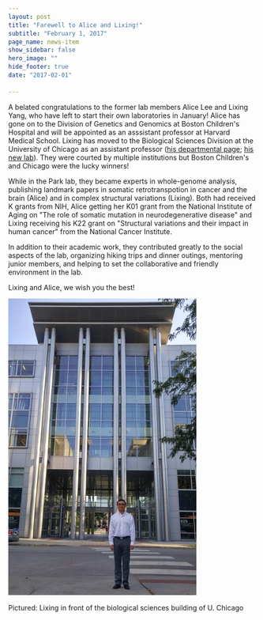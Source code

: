 ```yaml
---
layout: post
title: "Farewell to Alice and Lixing!"
subtitle: "February 1, 2017"
page_name: news-item
show_sidebar: false
hero_image: ""
hide_footer: true
date: "2017-02-01"

---
```


A belated congratulations to the former lab members Alice Lee and Lixing Yang, who have left to start their own laboratories in January!  Alice has gone on to the Division of Genetics and Genomics at Boston Children's Hospital and will be appointed as an asssistant professor at Harvard Medical School. Lixing has moved to the Biological Sciences Division at the University of Chicago as an assistant professor ([his departmental page](https://benmay.uchicago.edu/page/lixing-yang-phd); [his new lab](http://yanglab.me/)). They were courted by multiple institutions but Boston Children's and Chicago were the lucky winners!

While in the Park lab, they became experts in whole-genome analysis, publishing landmark papers in somatic retrotranspotion in cancer and the brain (Alice) and in complex structural variations (Lixing). Both had received K grants from NIH, Alice getting her K01 grant from the National Institute of Aging on "The role of somatic mutation in neurodegenerative disease" and Lixing receiving his K22 grant on "Structural variations and their impact in human cancer" from the National Cancer Institute. 

In addition to their academic work, they contributed greatly to the social aspects of the lab, organizing hiking trips and dinner outings, mentoring junior members, and helping to set the collaborative and friendly environment in the lab. 

Lixing and Alice, we wish you the best!


![Image](/img/news-images/rsz_20160926_164233_hdr.jpg)

Pictured: Lixing in front of the biological sciences building of U. Chicago

